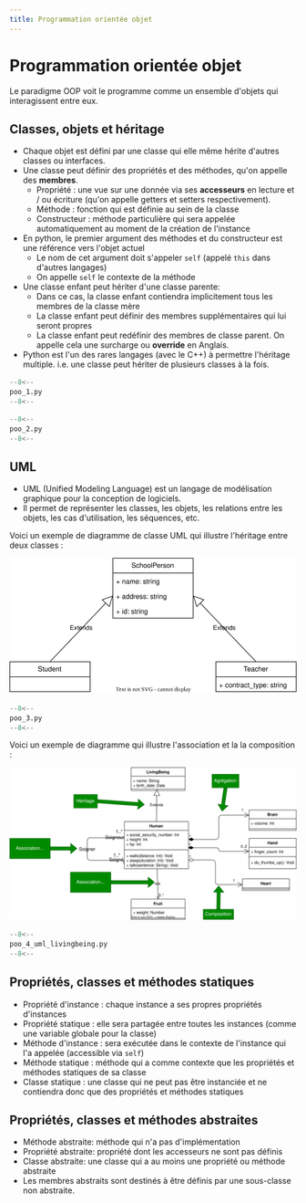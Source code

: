 ```yaml
---
title: Programmation orientée objet
---
```


# Programmation orientée objet

Le paradigme OOP voit le programme comme un ensemble d'objets qui interagissent entre eux.

## Classes, objets et héritage

- Chaque objet est défini par une classe qui elle même hérite d'autres classes ou interfaces.
- Une classe peut définir des propriétés et des méthodes, qu'on appelle des **membres**.
    - Propriété : une vue sur une donnée via ses **accesseurs** en lecture et / ou écriture (qu'on appelle getters et setters respectivement).
    - Méthode : fonction qui est définie au sein de la classe
    - Constructeur : méthode particulière qui sera appelée automatiquement au moment de la création de l'instance
- En python, le premier argument des méthodes et du constructeur est une référence vers l'objet actuel
    - Le nom de cet argument doit s'appeler `self` (appelé `this` dans d'autres langages)
    - On appelle `self` le contexte de la méthode
- Une classe enfant peut hériter d'une classe parente:
    - Dans ce cas, la classe enfant contiendra implicitement tous les membres de la classe mère
    - La classe enfant peut définir des membres supplémentaires qui lui seront propres
    - La classe enfant peut redéfinir des membres de classe parent. On appelle cela une surcharge ou **override** en Anglais.
- Python est l'un des rares langages (avec le C++) à permettre l'héritage multiple. i.e. une classe peut hériter de plusieurs classes à la fois.

```py title="Définition d'une classe"
--8<--
poo_1.py
--8<--
```

```py title="Héritage"
--8<--
poo_2.py
--8<--
```

## UML

- UML (Unified Modeling Language) est un langage de modélisation graphique pour la conception de logiciels.
- Il permet de représenter les classes, les objets, les relations entre les objets, les cas d'utilisation, les séquences, etc.

Voici un exemple de diagramme de classe UML qui illustre l'héritage entre deux classes :

![Exemple UML](./img/01-poo.drawio.svg)

```py title="Deux classes qui héritent d'une classe"
--8<--
poo_3.py
--8<--
```

Voici un exemple de diagramme qui illustre l'association et la la composition :

![Diagramme UML](./img/02-poo.drawio.svg)

```py title="Deux classes qui héritent d'une classe"
--8<--
poo_4_uml_livingbeing.py
--8<--
```

## Propriétés, classes et méthodes statiques

- Propriété d'instance : chaque instance a ses propres propriétés d'instances
- Propriété statique : elle sera partagée entre toutes les instances (comme une variable globale pour la classe)
- Méthode d'instance : sera exécutée dans le contexte de l'instance qui l'a appelée (accessible via `self`)
- Méthode statique : méthode qui a comme contexte que les propriétés et méthodes statiques de sa classe
- Classe statique : une classe qui ne peut pas être instanciée et ne contiendra donc que des propriétés et méthodes statiques

## Propriétés, classes et méthodes abstraites

- Méthode abstraite: méthode qui n'a pas d'implémentation
- Propriété abstraite: propriété dont les accesseurs ne sont pas définis
- Classe abstraite: une classe qui a au moins une propriété ou méthode abstraite
- Les membres abstraits sont destinés à être définis par une sous-classe non abstraite.
